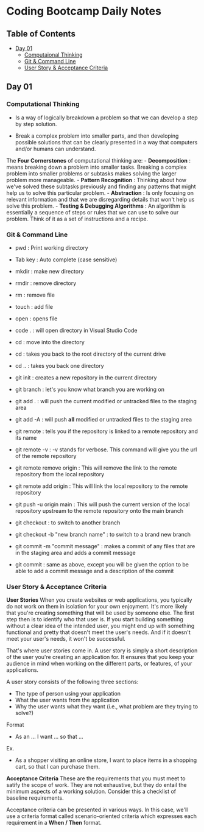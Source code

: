 # Coding Bootcamp Daily Notes

## Table of Contents

- [Day 01](#Day-01)
    - [Computaional Thinking](#Computational-Thinking)
    - [Git & Command Line](#Git-&-Command-Line)
    - [User Story & Acceptance Criteria](#User-Story-&-Acceptance-Criteria)

## Day 01

### Computational Thinking
- Is a way of logically breakdown a problem so that we can develop a step by step solution.

- Break a complex problem into smaller parts, and then developing possible solutions that can be clearly presented in a way that computers and/or humans can understand.

The **Four Cornerstones** of computational thinking are:
    - **Decomposition**
      : means breaking down a problem into smaller tasks. Breaking a complex problem into smaller problems or subtasks makes solving the larger problem more manageable.
    - **Pattern Recognition**
      : Thinking about how we've solved these subtasks previously and finding any patterns that might help us to solve this particular problem.
    - **Abstraction**
      : Is only focusing on relevant information and that we are disregarding details that won't help us solve this problem.
    - **Testing & Debugging Algorithms**
      : An algorithm is essentially a sequence of steps or rules that we can use to solve our problem. Think of it as a set of instructions and a recipe.


### Git & Command Line

- pwd
  : Print working directory

- Tab key
  : Auto complete (case sensitive)

- mkdir <name of directory>
  : make new directory

- rmdir <name of directory> 
  : remove directory

- rm <file name>
  : remove file

- touch <file name>
  : add file 

- open <file name>
  : opens file

- code .
  : will open directory in Visual Studio Code

- cd <name of directory>
  : move into the directory 

- cd 
  : takes you back to the root directory of the current drive

- cd ..
  : takes you back one directory

- git init
  : creates a new repository in the current directory

- git branch
  : let's you know what branch you are working on

- git add .
 : will push the current modified or untracked files to the staging area

- git add -A
  : will push **all** modified or untracked files to the staging area

- git remote
  : tells you if the repository is linked to a remote repository and its name

- git remote -v
  : -v stands for verbose. This command will give you the url of the remote repository

- git remote remove origin
  : This will remove the link to the remote repository from the local repository

- git remote add origin <url of remote repository>
  : This will link the local repository to the remote repository

- git push -u origin main
  : This will push the current version of the local repository upstream to the remote repository onto the main branch

- git checkout <branch name>
  : to switch to another branch

- git checkout -b "new branch name"
  : to switch to a brand new branch

- git commit -m "commit message"
  : makes a commit of any files that are in the staging area and adds a commit message

- git commit 
  : same as above, except you will be given the option to be able to add a commit message and a description of the commit

### User Story & Acceptance Criteria

**User Stories** 
When you create websites or web applications, you typically do not work on them in isolation for your own enjoyment. It's more likely that you're creating something that will be used by someone else. The first step then is to identify who that user is. If you start building something without a clear idea of the intended user, you might end up with something functional and pretty that doesn't meet the user's needs. And if it doesn't meet your user's needs, it won't be successful.

That's where user stories come in. A user story is simply a short description of the user you're creating an application for. It ensures that you keep your audience in mind when working on the different parts, or features, of your applications.

A user story consists of the following three sections:

- The type of person using your application
- What the user wants from the application
- Why the user wants what they want (i.e., what problem are they trying to solve?)

Format
- As an ... I want ... so that ...

Ex. 
- As a shopper visiting an online store, I want to place items in a shopping cart, so that I can purchase them.

**Acceptance Criteria**
These are the requirements that you must meet to satify the scope of work. They are not exhaustive, but they do entail the minimum aspects of a working solution. Consider this a checklist of baseline requirements.

Acceptance criteria can be presented in various ways. In this case, we'll use a criteria format called scenario-oriented criteria which expresses each requirement in a **When / Then** 
format.


